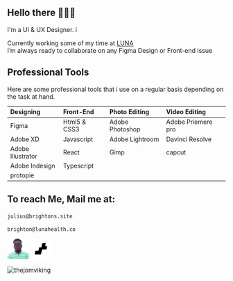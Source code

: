 ## Hello there 🙋🏾‍♂️

I'm a UI & UX Designer. i

[LUNA]: https://lunafrica.com
Currently working some of my time at [LUNA]<br/>
I’m always ready to collaborate on any Figma Design or Front-end issue<br/>

## Professional Tools
Here are some professional tools that i use on a regular basis depending on the task at hand.

| Designing | Front-End | Photo Editing | Video Editing |
| :---------------- | :----------- | :-------------- | :----------------- |
| Figma | Html5 & CSS3 | Adobe Photoshop | Adobe Priemere pro |
| Adobe XD | Javascript | Adobe Lightroom | Davinci Resolve |
| Adobe Illustrator | React | Gimp | capcut |
| Adobe Indesign | Typescript | | |
| protopie | | | |

## To reach Me, Mail me at:
```
julius@brightons.site
```
```
brighton@lunahealth.co
```
<a href="https://julius.brightons.site"><img src="Public/admin.png" width="50px"><a/>
<a href="https://brightons.site"><img src="Public/LOGO.png" width="47.5px"><a/>

<a href="https://www.buymeacoffee.com/thejomviking"><img align="left" src="https://cdn.buymeacoffee.com/buttons/v2/default-yellow.png" width="150px" alt="thejomviking"/></a>
